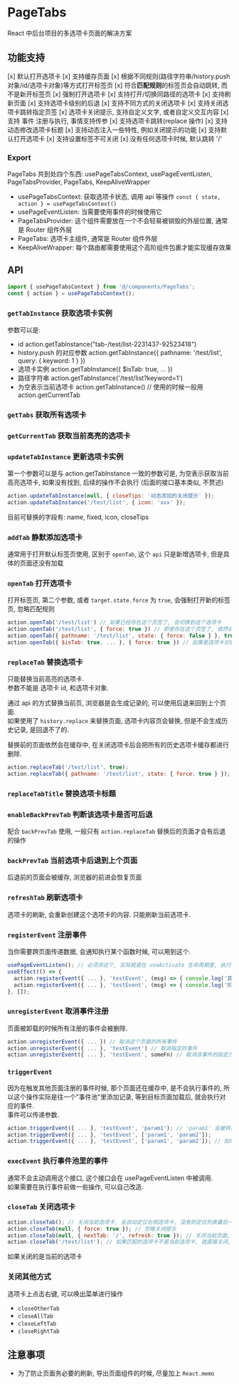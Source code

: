 # PageTabs

React 中后台项目的多选项卡页面的解决方案

## 功能支持

[x] 默认打开选项卡
[x] 支持缓存页面
[x] 根据不同规则(路径字符串/history.push 对象/id/选项卡对象)等方式打开标签页
[x] 符合**匹配规则**的标签页会自动跳转, 而不是新开标签页
[x] 强制打开选项卡
[x] 支持打开/切换同路径的选项卡
[x] 支持刷新页面
[x] 支持选项卡级别的后退
[x] 支持不同方式的关闭选项卡
[x] 支持关闭选项卡跳转指定页签
[x] 选项卡关闭提示, 支持自定义文字, 或者自定义交互内容
[x] 支持 事件 注册与执行, 事情支持传参
[x] 支持选项卡跳转(replace 操作)
[x] 支持动态修改选项卡标题
[x] 支持动态注入一些特性, 例如关闭提示的功能
[x] 支持默认打开选项卡
[x] 支持设置标签不可关闭
[x] 没有任何选项卡时候, 默认跳转 '/'

### Export

PageTabs 共到处四个东西: usePageTabsContext, usePageEventListen, PageTabsProvider, PageTabs, KeepAliveWrapper

- usePageTabsContext: 获取选项卡状态, 调用 api 等操作
  `const { state, action } = usePageTabsContext()`
- usePageEventListen: 当需要使用事件的时候使用它
- PageTabsProvider: 这个组件需要放在一个不会轻易被销毁的外层位置, 通常是 Router 组件外层
- PageTabs: 选项卡主组件, 通常是 Router 组件外层
- KeepAliveWrapper: 每个路由都需要使用这个高阶组件包裹才能实现缓存效果

## API

```jsx
import { usePageTabsContext } from '@/components/PageTabs';
const { action } = usePageTabsContext();
```

### `getTabInstance` 获取选项卡实例

参数可以是:

- id
  action.getTabInstance("tab-/test/list-2231437-92523418")
- history.push 的对应参数
  action.getTabInstance({ pathname: '/test/list', query: { keyword: 1 } })
- 选项卡实例
  action.getTabInstance({ $isTab: true, ... })
- 路径字符串
  action.getTabInstance('/test/list?keyword=1')
- 为空表示当前选项卡
  action.getTabInstance() // 使用的时候一般用 action.getCurrentTab

### `getTabs` 获取所有选项卡

### `getCurrentTab` 获取当前高亮的选项卡

### `updateTabInstance` 更新选项卡实例

第一个参数可以是与 action.getTabInstance 一致的参数可是, 为空表示获取当前高亮选项卡, 如果没有找到, 后续的操作不会执行 (后面的接口基本类似, 不赘述)

```js
action.updateTabInstance(null, { closeTips: '动态添加的关闭提示' });
action.updateTabInstance('/test/list', { icon: 'xxx' });
```

目前可替换的字段有: name, fixed, icon, closeTips

### `addTab` 静默添加选项卡

通常用于打开默认标签页使用, 区别于 `openTab`, 这个 `api` 只是新增选项卡, 但是具体的页面还没有加载

### `openTab` 打开选项卡

打开标签页, 第二个参数, 或者 `target.state.force` 为 `true`, 会强制打开新的标签页, 忽略匹配规则

```js
action.openTab('/test/list') // 如果已经存在这个页签了, 会切换到这个选项卡
action.openTab('/test/list', { force: true }) // 即使存在这个页签了, 依然会打开一个新的标签页
action.openTab({ pathname: '/test/list', state: { force: false } }, true) // force 为 false
action.openTab({ $isTab: true, ... }, { force: true }) // 如果是选项卡对象, 会忽略第二个参数
```

### `replaceTab` 替换选项卡

只能替换当前高亮的选项卡.  
参数不能是 选项卡 id, 和选项卡对象.

通过 api 的方式替换当前页, 浏览器是会生成记录的, 可以使用后退来回到上个页面.  
如果使用了 `history.replace` 来替换页面, 选项卡内容页会替换, 但是不会生成历史记录, 是回退不了的.

替换前的页面依然会在缓存中, 在关闭选项卡后会把所有的历史选项卡缓存都进行删除.

```js
action.replaceTab('/test/list', true);
action.replaceTab({ pathname: '/test/list', state: { force: true } });
```

### `replaceTabTitle` 替换选项卡标题

### `enableBackPrevTab` 判断该选项卡是否可后退

配合 `backPrevTab` 使用, 一般只有 `action.replaceTab` 替换后的页面才会有后退的操作

### `backPrevTab` 当前选项卡后退到上个页面

后退前的页面会被缓存, 浏览器的前进会恢复页面

### `refreshTab` 刷新选项卡

选项卡的刷新, 会重新创建这个选项卡的内容.
只能刷新当前选项卡.

### `registerEvent` 注册事件

当你需要跨页面传递数据, 会通知执行某个函数时候, 可以用到这个.

```js
usePageEventListen(); // 必须添这个, 实际就是在 useActivate 生命周期里, 执行其他页面发送过来的事件
useEffect(() => {
  action.registerEvent({ ... }, 'testEvent', (msg) => { console.log('其他页面传递过来的参数:', msg) })
  action.registerEvent({ ... }, 'testEvent', (msg) => { console.log('同一个事件允许存在多个函数, 都会被执行') })
}, []);
```

### `unregisterEvent` 取消事件注册

页面被卸载的时候所有注册的事件会被删除.

```js
action.unregisterEvent({ ... }) // 取消这个页面的所有事件
action.unregisterEvent({ ... }, 'testEvent') // 取消指定的事件
action.unregisterEvent({ ... }, 'testEvent', someFn) // 取消该事件的指定方法
```

### `triggerEvent`

因为在触发其他页面注册的事件时候, 那个页面还在缓存中, 是不会执行事件的, 所以这个操作实际是往一个"事件池"里添加记录, 等到目标页面加载后, 就会执行对应的事件.  
事件可以传递参数.

```js
action.triggerEvent({ ... }, 'testEvent', 'param1'); // 'param1' 会被转换成 ['param1']
action.triggerEvent({ ... }, 'testEvent', ['param1', 'param2']);
action.triggerEvent({ ... }, 'testEvent', ['param1', 'param2']); // 如果是相同的事件, 会被忽略
```

### `execEvent` 执行事件池里的事件

通常不会主动调用这个接口, 这个接口会在 usePageEventListen 中被调用.  
如果需要在执行事件前做一些操作, 可以自己改造.

### `closeTab` 关闭选项卡

```js
action.closeTab(); // 关闭当前选项卡, 会自动定位右侧选项卡, 没有则定位列表最后一个选项卡
action.closeTab(null, { force: true }); // 忽略关闭提示
action.closeTab(null, { nextTab: '/', refresh: true }); // 关闭当前页面, 跳转目标页面并刷新
action.closeTab('/test/list'); // 如果匹配的选项卡不是当前选项卡, 就直接关闭, 并销毁实例
```

如果关闭的是当前的选项卡

### 关闭其他方式

选项卡上点击右键, 可以唤出菜单进行操作

- `closeOtherTab`
- `closeAllTab`
- `closeLeftTab`
- `closeRightTab`

## 注意事项

- 为了防止页面务必要的刷新, 导出页面组件的时候, 尽量加上 `React.memo`
